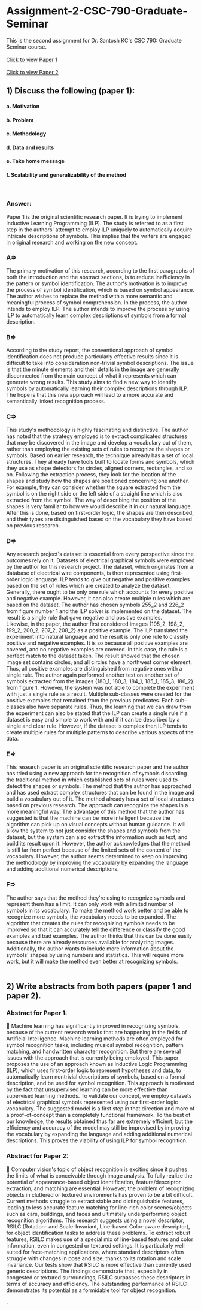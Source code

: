 # Assignment-2-CSC-790-Graduate-Seminar
This is the second assignment for Dr. Santosh KC's CSC 790: Graduate Seminar course.
<br>
<br>
[Click to view Paper 1](https://github.com/prajwol148/Assignment-2-CSC-790-Graduate-Seminar/blob/main/Paper%201.pdf)
<br>
<br>
[Click to view Paper 2](https://github.com/prajwol148/Assignment-2-CSC-790-Graduate-Seminar/blob/main/Paper%202.pdf)
<br>

## 1) Discuss the following (paper 1):
#### a. Motivation
#### b. Problem
#### c. Methodology
#### d. Data and results
#### e. Take home message
#### f. Scalability and generalizability of the method
<br>

### Answer: 
Paper 1 is the original scientific research paper. It is trying to implement Inductive Learning Programming (ILP). The study is referred to as a first step in the authors' attempt to employ ILP uniquely to automatically acquire intricate descriptions of symbols. This implies that the writers are engaged in original research and working on the new concept.

### A=> 
The primary motivation of this research, according to the first paragraphs of both the introduction and the abstract sections, is to reduce inefficiency in the pattern or symbol identification. The author's motivation is to improve the process of symbol identification, which is based on symbol appearance. The author wishes to replace the method with a more semantic and meaningful process of symbol comprehension. In the process, the author intends to employ ILP. The author intends to improve the process by using ILP to automatically learn complex descriptions of symbols from a formal description.

### B=> 
According to the study report, the conventional approach of symbol identification does not produce particularly effective results since it is difficult to take into consideration non-trivial symbol descriptions. The issue is that the minute elements and their details in the image are generally disconnected from the main concept of what it represents which can generate wrong results.
This study aims to find a new way to identify symbols by automatically learning their complex descriptions through ILP. The hope is that this new approach will lead to a more accurate and semantically linked recognition process.

### C=> 
This study's methodology is highly fascinating and distinctive. The author has noted that the strategy employed is to extract complicated structures that may be discovered in the image and develop a vocabulary out of them, rather than employing the existing sets of rules to recognize the shapes or symbols. Based on earlier research, the technique already has a set of local structures. They already have tools built to locate forms and symbols, which they use as shape detectors for circles, aligned corners, rectangles, and so on.
Following the extraction process, they look for the location of the shapes and study how the shapes are positioned concerning one another. For example, they can consider whether the square extracted from the symbol is on the right side or the left side of a straight line which is also extracted from the symbol. The way of describing the position of the shapes is very familiar to how we would describe it in our natural language. After this is done, based on first-order logic, the shapes are then described, and their types are distinguished based on the vocabulary they have based on previous research.

### D=> 
Any research project's dataset is essential from every perspective since the outcomes rely on it. Datasets of electrical graphical symbols were employed by the author for this research project. The dataset, which originates from a database of electrical wire components, is then represented using first-order logic language.
ILP tends to give out negative and positive examples based on the set of rules which are created to analyze the dataset. Generally, there ought to be only one rule which accounts for every positive and negative example. However, it can also create multiple rules which are based on the dataset. The author has chosen symbols 255_2 and 226_2 from figure number 1 and the ILP solver is implemented on the dataset. The result is a single rule that gave negative and positive examples.  
Likewise, in the paper, the author first considered images {195_2, 198_2, 199_2, 200_2, 207_2, 208_2} as a positive example. The ILP translated the experiment into natural language and the result is only one rule to classify positive and negative examples. It is so because all positive examples are covered, and no negative examples are covered. In this case, the rule is a perfect match to the dataset taken. The result showed that the chosen image set contains circles, and all circles have a northwest corner element. Thus, all positive examples are distinguished from negative ones with a single rule. 
The author again performed another test on another set of symbols extracted from the images {180_1, 180_3, 184_1, 185_1, 185_3, 186_2} from figure 1. However, the system was not able to complete the experiment with just a single rule as a result. Multiple sub-classes were created for the positive examples that remained from the previous predicates. Each sub-classes also have separate rules. 
Thus, the learning that we can draw from the experiment can also be stated that the ILP can create a single rule if a dataset is easy and simple to work with and if it can be described by a single and clear rule. However, if the dataset is complex then ILP tends to create multiple rules for multiple patterns to describe various aspects of the data. 

### E=> 
This research paper is an original scientific research paper and the author has tried using a new approach for the recognition of symbols discarding the traditional method in which established sets of rules were used to detect the shapes or symbols. The method that the author has approached and has used extract complex structures that can be found in the image and build a vocabulary out of it. The method already has a set of local structures based on previous research. The approach can recognize the shapes in a more meaningful way. 
The advantage of this method that the author has suggested is that the machine can be more intelligent because the algorithm can pick up on visual concepts without human guidance. It will allow the system to not just consider the shapes and symbols from the dataset, but the system can also extract the information such as text, and build its result upon it. However, the author acknowledges that the method is still far from perfect because of the limited sets of the content of the vocabulary. However, the author seems determined to keep on improving the methodology by improving the vocabulary by expanding the language and adding additional numerical descriptions.

### F=> 
The author says that the method they're using to recognize symbols and represent them has a limit. It can only work with a limited number of symbols in its vocabulary. To make the method work better and be able to recognize more symbols, the vocabulary needs to be expanded.
The algorithm that creates the rules for recognizing symbols needs to be improved so that it can accurately tell the difference or classify the good examples and bad examples. The author thinks that this can be done easily because there are already resources available for analyzing images.
Additionally, the author wants to include more information about the symbols' shapes by using numbers and statistics. This will require more work, but it will make the method even better at recognizing symbols.
<br>
<br>
## 2) Write abstracts from both papers (paper 1 and paper 2).
### Abstract for Paper 1:
	Machine learning has significantly improved in recognizing symbols, because of the current research works that are happening in the fields of Artificial Intelligence. Machine learning methods are often employed for symbol recognition tasks, including musical symbol recognition, pattern matching, and handwritten character recognition. But there are several issues with the approach that is currently being employed. This paper proposes the use of an approach known as Inductive Logic Programming (ILP), which uses first-order logic to represent hypotheses and data, to automatically learn nontrivial descriptions of symbols, based on a formal description, and be used for symbol recognition. This approach is motivated by the fact that unsupervised learning can be more effective than supervised learning methods. To validate our concept, we employ datasets of electrical graphical symbols represented using our first-order logic vocabulary. The suggested model is a first step in that direction and more of a proof-of-concept than a completely functional framework. To the best of our knowledge, the results obtained thus far are extremely efficient, but the efficiency and accuracy of the model may still be improvised by improving the vocabulary by expanding the language and adding additional numerical descriptions. This proves the viability of using ILP for symbol recognition.
<br>
### Abstract for Paper 2:
	Computer vision's topic of object recognition is exciting since it pushes the limits of what is conceivable through image analysis. To fully realize the potential of appearance-based object identification, feature/descriptor extraction, and matching are essential. However, the problem of recognizing objects in cluttered or textured environments has proven to be a bit difficult. Current methods struggle to extract stable and distinguishable features, leading to less accurate feature matching for line-rich color scenes/objects such as cars, buildings, and faces and ultimately underperforming object recognition algorithms. This research suggests using a novel descriptor, RSILC (Rotation- and Scale-Invariant, Line-based Color-aware descriptor), for object identification tasks to address these problems. To extract robust features, RSILC makes use of a special mix of line-based features and color information, even in congested or textured settings. It is particularly well suited for face-matching applications, where standard descriptors often struggle with changes in pose and size, thanks to its rotation and scale invariance. Our tests show that RSILC is more effective than currently used generic descriptions. The findings demonstrate that, especially in congested or textured surroundings, RSILC surpasses these descriptors in terms of accuracy and efficiency. The outstanding performance of RSILC demonstrates its potential as a formidable tool for object recognition.



.

